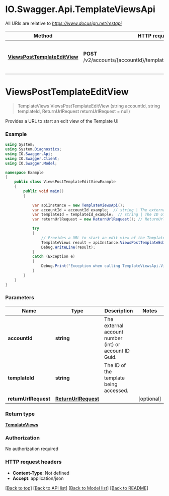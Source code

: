 # IO.Swagger.Api.TemplateViewsApi

All URIs are relative to *https://www.docusign.net/restapi*

Method | HTTP request | Description
------------- | ------------- | -------------
[**ViewsPostTemplateEditView**](TemplateViewsApi.md#viewsposttemplateeditview) | **POST** /v2/accounts/{accountId}/templates/{templateId}/views/edit | Provides a URL to start an edit view of the Template UI


<a name="viewsposttemplateeditview"></a>
# **ViewsPostTemplateEditView**
> TemplateViews ViewsPostTemplateEditView (string accountId, string templateId, ReturnUrlRequest returnUrlRequest = null)

Provides a URL to start an edit view of the Template UI



### Example
```csharp
using System;
using System.Diagnostics;
using IO.Swagger.Api;
using IO.Swagger.Client;
using IO.Swagger.Model;

namespace Example
{
    public class ViewsPostTemplateEditViewExample
    {
        public void main()
        {
            
            var apiInstance = new TemplateViewsApi();
            var accountId = accountId_example;  // string | The external account number (int) or account ID Guid.
            var templateId = templateId_example;  // string | The ID of the template being accessed.
            var returnUrlRequest = new ReturnUrlRequest(); // ReturnUrlRequest |  (optional) 

            try
            {
                // Provides a URL to start an edit view of the Template UI
                TemplateViews result = apiInstance.ViewsPostTemplateEditView(accountId, templateId, returnUrlRequest);
                Debug.WriteLine(result);
            }
            catch (Exception e)
            {
                Debug.Print("Exception when calling TemplateViewsApi.ViewsPostTemplateEditView: " + e.Message );
            }
        }
    }
}
```

### Parameters

Name | Type | Description  | Notes
------------- | ------------- | ------------- | -------------
 **accountId** | **string**| The external account number (int) or account ID Guid. | 
 **templateId** | **string**| The ID of the template being accessed. | 
 **returnUrlRequest** | [**ReturnUrlRequest**](ReturnUrlRequest.md)|  | [optional] 

### Return type

[**TemplateViews**](TemplateViews.md)

### Authorization

No authorization required

### HTTP request headers

 - **Content-Type**: Not defined
 - **Accept**: application/json

[[Back to top]](#) [[Back to API list]](../README.md#documentation-for-api-endpoints) [[Back to Model list]](../README.md#documentation-for-models) [[Back to README]](../README.md)

